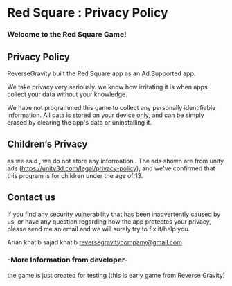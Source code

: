 # Red Square : Privacy Policy

### Welcome to the Red Square Game!

## **Privacy Policy**

ReverseGravity built the Red Square app as an Ad Supported app.

We take privacy very seriously. we know how irritating it is when apps collect your data without your knowledge.

We have not programmed this game to collect any personally identifiable information. All data is stored on your device only, and can be simply erased by clearing the app's data or uninstalling it.

## **Children’s Privacy**
as we said , we do not store any information .
The ads shown are from unity ads (https://unity3d.com/legal/privacy-policy), and we've confirmed that this program is for children under the age of 13.
## **Contact us**

If you find any security vulnerability that has been inadvertently caused by us, or have any question regarding how the app protectes your privacy, please send me an email and we will surely try to fix it/help you.

Arian khatib
sajad khatib
reversegravitycompany@gmail.com

### **-More Information from developer-**
the game is just created for testing (this is early game from Reverse Gravity)

